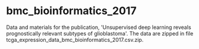 # bmc_bioinformatics_2017
Data and materials for the publication, 'Unsupervised deep learning reveals prognostically relevant subtypes of glioblastoma'.
The data are zipped in file tcga_expression_data_bmc_bioinformatics_2017.csv.zip. 
